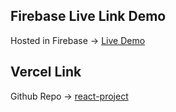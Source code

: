 ## Firebase Live Link Demo
Hosted in Firebase -> [Live Demo](https://summer-camp-7583b.web.app)

## Vercel Link
Github Repo -> [react-project](https://summer-camp-server-mocha.vercel.app)




